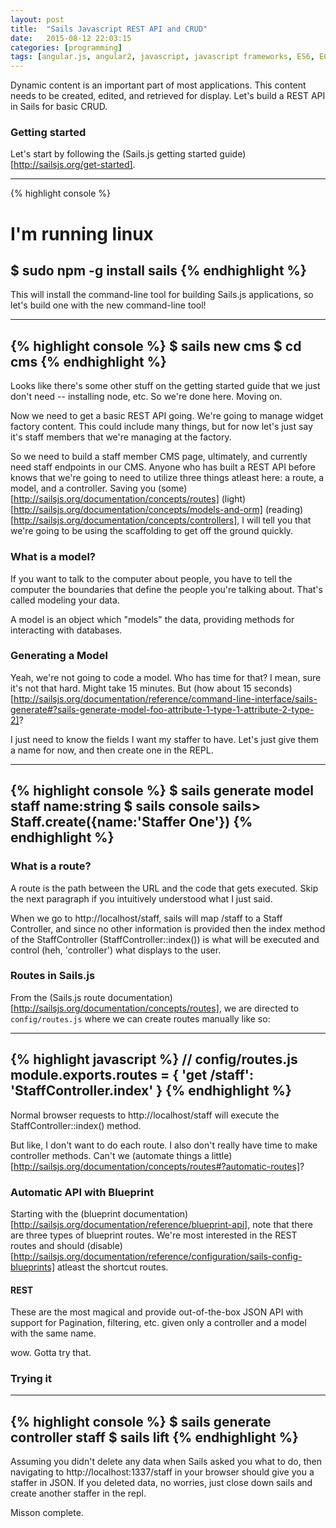 ```yaml
---
layout: post
title:  "Sails Javascript REST API and CRUD"
date:   2015-08-12 22:03:15
categories: [programming]
tags: [angular.js, angular2, javascript, javascript frameworks, ES6, ECMA2015]
---
```

Dynamic content is an important part of most applications.  This content needs to be created, edited, and retrieved for display.  Let's build a REST API in Sails for basic CRUD.

### Getting started
Let's start by following the (Sails.js getting started guide)[http://sailsjs.org/get-started].

-----
{% highlight console %}
# I'm running linux
$ sudo npm -g install sails
{% endhighlight %}
-----

This will install the command-line tool for building Sails.js applications, so let's build one with the new command-line tool!

-----
{% highlight console %}
$ sails new cms
$ cd cms
{% endhighlight %}
-----

Looks like there's some other stuff on the getting started guide that we just don't need -- installing node, etc.  So we're done here.  Moving on.

Now we need to get a basic REST API going.  We're going to manage widget factory content.  This could include many things, but for now let's just say it's staff members that we're managing at the factory.

So we need to build a staff member CMS page, ultimately, and currently need staff endpoints in our CMS.  Anyone who has built a REST API before knows that we're going to need to utilize three things atleast here: a route, a model, and a controller.  Saving you (some)[http://sailsjs.org/documentation/concepts/routes] (light)[http://sailsjs.org/documentation/concepts/models-and-orm] (reading)[http://sailsjs.org/documentation/concepts/controllers], I will tell you that we're going to be using the scaffolding to get off the ground quickly.

### What is a model?
If you want to talk to the computer about people, you have to tell the computer the boundaries that define the people you're talking about.  That's called modeling your data.

A model is an object which "models" the data, providing methods for interacting with databases.

### Generating a Model
Yeah, we're not going to code a model.  Who has time for that?  I mean, sure it's not that hard.  Might take 15 minutes.  But (how about 15 seconds)[http://sailsjs.org/documentation/reference/command-line-interface/sails-generate#?sails-generate-model-foo-attribute-1-type-1-attribute-2-type-2]?

I just need to know the fields I want my staffer to have.  Let's just give them a name for now, and then create one in the REPL.

-----
{% highlight console %}
$ sails generate model staff name:string
$ sails console
sails> Staff.create({name:'Staffer One'})
{% endhighlight %}
-----

### What is a route?
A route is the path between the URL and the code that gets executed.  Skip the next paragraph if you intuitively understood what I just said.

When we go to http://localhost/staff, sails will map /staff to a Staff Controller, and since no other information is provided then the index method of the StaffController (StaffController::index()) is what will be executed and control (heh, 'controller') what displays to the user.

### Routes in Sails.js
From the (Sails.js route documentation)[http://sailsjs.org/documentation/concepts/routes], we are directed to `config/routes.js` where we can create routes manually like so:

-----
{% highlight javascript %}
// config/routes.js
module.exports.routes = {
  'get /staff': 'StaffController.index'
}
{% endhighlight %}
-----

Normal browser requests to http://localhost/staff will execute the StaffController::index() method.

But like, I don't want to do each route.  I also don't really have time to make controller methods.  Can't we (automate things a little)[http://sailsjs.org/documentation/concepts/routes#?automatic-routes]?

### Automatic API with Blueprint
Starting with the (blueprint documentation)[http://sailsjs.org/documentation/reference/blueprint-api], note that there are three types of blueprint routes.  We're most interested in the REST routes and should (disable)[http://sailsjs.org/documentation/reference/configuration/sails-config-blueprints] atleast the shortcut routes.

#### REST
These are the most magical and provide out-of-the-box JSON API with support for Pagination, filtering, etc. given only a controller and a model with the same name.

wow.  Gotta try that.

### Trying it

-----
{% highlight console %}
$ sails generate controller staff
$ sails lift
{% endhighlight %}
-----

Assuming you didn't delete any data when Sails asked you what to do, then navigating to http://localhost:1337/staff in your browser should give you a staffer in JSON.  If you deleted data, no worries, just close down sails and create another staffer in the repl.

Misson complete.
